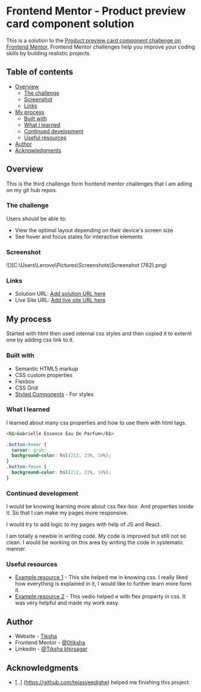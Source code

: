 # Frontend Mentor - Product preview card component solution

This is a solution to the [Product preview card component challenge on Frontend Mentor](https://www.frontendmentor.io/challenges/product-preview-card-component-GO7UmttRfa). Frontend Mentor challenges help you improve your coding skills by building realistic projects.

## Table of contents

- [Overview](#overview)
  - [The challenge](#the-challenge)
  - [Screenshot](#screenshot)
  - [Links](#links)
- [My process](#my-process)
  - [Built with](#built-with)
  - [What I learned](#what-i-learned)
  - [Continued development](#continued-development)
  - [Useful resources](#useful-resources)
- [Author](#author)
- [Acknowledgments](#acknowledgments)

## Overview

This is the third challenge form frontend mentor challenges that I am adiing on my git hub repos.

### The challenge

Users should be able to:

- View the optimal layout depending on their device's screen size
- See hover and focus states for interactive elements

### Screenshot

![](C:\Users\Lenovo\Pictures\Screenshots\Screenshot (762).png)

### Links

- Solution URL: [Add solution URL here](https://your-solution-url.com)
- Live Site URL: [Add live site URL here](https://your-live-site-url.com)

## My process

Started with html then used internal css styles and then copied it to externl one by adding css link to it.

### Built with

- Semantic HTML5 markup
- CSS custom properties
- Flexbox
- CSS Grid
- [Styled Components](https://styled-components.com/) - For styles

### What I learned

I learned about many css properties and how to use them with html tags.

```html
<h1>Gabrielle Essence Eau De Parfum</h1>
```

```css
.button:hover {
  cursor: grab;
  background-color: hsl(212, 21%, 14%);
}
.button:focus {
  background-color: hsl(212, 21%, 14%);
}
```

### Continued development

I would be knowing learning more about css flex-box. And properties inside it. So that I can make my pages more responsive.

I would try to add logic to my pages with help of JS and React.

I am totally a newbie in writing code. My code is improved but still not so clean. I would be working on this area by writing the code in systematic manner.

### Useful resources

- [Example resource 1](https://www.w3schools.com/css/) - This site helped me in knowing css. I really liked how everything is explained in it, I would like to further learn more form it.
- [Example resource 2](https://www.youtube.com/watch?v=fYq5PXgSsbE&t=348s) - This vedio helped e with flex property in css. It was very helpful and made my work easy.

## Author

- Website - [Tiksha](#)
- Frontend Mentor - [@0tiksha](https://www.frontendmentor.io/profile/0tiksha)
- Linkedin - [@Tiksha khirsagar](https://www.linkedin.com/in/tiksha-k-9a73071b2)

## Acknowledgments

- [..] (https://github.com/tejasveedighe) helped me finishing this project.

